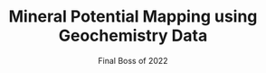 ---
layout: post
title: "Mineral Potential Mapping using Geochemistry Data"
subtitle: "Final Boss of 2022"
background: '/img/posts/2022-12-01-Mineral-Mapping/bg.jpg'
---
